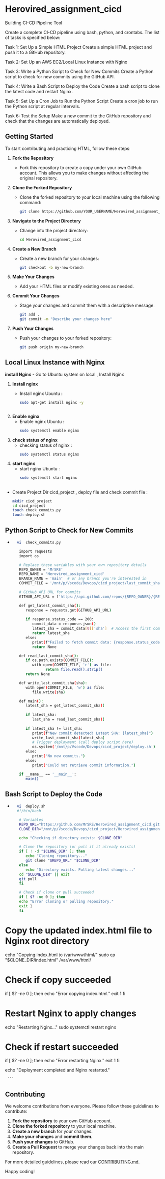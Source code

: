 # Herovired_assignment_cicd
Building CI-CD Pipeline Tool

Create a complete CI-CD pipeline using bash, python, and crontabs. The list of tasks is specified below: 

Task 1: Set Up a Simple HTML Project 
Create a simple HTML project and push it to a GitHub repository. 

Task 2: Set Up an AWS EC2/Local Linux Instance with Nginx

Task 3: Write a Python Script to Check for New Commits
Create a Python script to check for new commits using the GitHub API.

Task 4: Write a Bash Script to Deploy the Code
Create a bash script to clone the latest code and restart Nginx.

Task 5: Set Up a Cron Job to Run the Python Script
Create a cron job to run the Python script at regular intervals.

Task 6: Test the Setup 
Make a new commit to the GitHub repository and check that the changes are automatically deployed. 

## Getting Started

To start contributing and practicing HTML, follow these steps:

1. **Fork the Repository**
   - Fork this repository to create a copy under your own GitHub account. This allows you to make changes without affecting the original repository.

2. **Clone the Forked Repository**
   - Clone the forked repository to your local machine using the following command:
     ```bash
     git clone https://github.com/YOUR_USERNAME/Herovired_assignment_cicd.git
     ```

3. **Navigate to the Project Directory**
   - Change into the project directory:
     ```bash
     cd Herovired_assignment_cicd
     ```

4. **Create a New Branch**
   - Create a new branch for your changes:
     ```bash
     git checkout -b my-new-branch
     ```

5. **Make Your Changes**
   - Add your HTML files or modify existing ones as needed.

6. **Commit Your Changes**
   - Stage your changes and commit them with a descriptive message:
     ```bash
     git add .
     git commit -m "Describe your changes here"
     ```

7. **Push Your Changes**
   - Push your changes to your forked repository:
     ```bash
     git push origin my-new-branch
     ```


## Local Linux Instance with Nginx ##

**install Nginx**
    - Go to Ubuntu system on local , Install Nginx 

1. **Install nginx**
   - Install nginx Ubuntu :
     ```bash
     sudo apt-get install nginx -y
     ```

     ```
2. **Enable nginx**
   - Enable nginx Ubuntu :
     ```bash
     sudo systemctl enable nginx
     ```
3. **check status of nginx**
   - checking status of nginx :
     ```bash
     sudo systemctl status nginx
     ```
4. **start nginx**
   - start nginx Ubuntu :
     ```bash
     sudo systemctl start nginx
     ```
 

## 
- Create Project Dir cicd_project , deploy file and check commit file :
     ```bash
     mkdir cicd_project
     cd cicd_project
     touch check_commits.py
     touch deploy.sh
     ```
## Python Script to Check for New Commits
- 
   ```bash
     vi  check_commits.py
   
      import requests
      import os

      # Replace these variables with your own repository details
      REPO_OWNER = 'MrSRE'
      REPO_NAME = 'Herovired_assignment_cicd'
      BRANCH_NAME = 'main'  # or any branch you're interested in
      COMMIT_FILE = '/mnt/p/Vscode/Devops/cicd_project/last_commit_sha.txt'  # File to store the last checked commit SHA

      # GitHub API URL for commits
      GITHUB_API_URL = f'https://api.github.com/repos/{REPO_OWNER}/{REPO_NAME}/commits?sha={BRANCH_NAME}'

      def get_latest_commit_sha():
         response = requests.get(GITHUB_API_URL)
    
         if response.status_code == 200:
            commit_data = response.json()
            latest_sha = commit_data[0]['sha']  # Access the first commit's SHA
            return latest_sha
         else:
            print(f"Failed to fetch commit data: {response.status_code}")
            return None

      def read_last_commit_sha():
         if os.path.exists(COMMIT_FILE):
            with open(COMMIT_FILE, 'r') as file:
                  return file.read().strip()
         return None

      def write_last_commit_sha(sha):
         with open(COMMIT_FILE, 'w') as file:
            file.write(sha)

      def main():
         latest_sha = get_latest_commit_sha()
    
         if latest_sha:
            last_sha = read_last_commit_sha()
        
         if latest_sha != last_sha:
            print(f"New commit detected! Latest SHA: {latest_sha}")
            write_last_commit_sha(latest_sha)
            # Trigger deployment (call deploy script here)
            os.system('/mnt/p/Vscode/Devops/cicd_project/deploy.sh')
         else:
            print("No new commits.")
         else:
            print("Could not retrieve commit information.")

      if __name__ == '__main__':
         main()
     ```

## Bash Script to Deploy the Code
- 
   ```bash
     vi  deploy.sh
     #!/bin/bash

      # Variables
      REPO_URL="https://github.com/MrSRE/Herovired_assignment_cicd.git"
      CLONE_DIR="/mnt/p/Vscode/Devops/cicd_project/Herovired_assignment_cicd"

      echo "Checking if directory exists: $CLONE_DIR"

      # Clone the repository (or pull if it already exists)
      if [ ! -d "$CLONE_DIR" ]; then
         echo "Cloning repository..."
         git clone "$REPO_URL" "$CLONE_DIR"
      else
         echo "Directory exists. Pulling latest changes..."
      cd "$CLONE_DIR" || exit
      git pull
      fi

      # Check if clone or pull succeeded
      if [ $? -ne 0 ]; then
      echo "Error cloning or pulling repository."
      exit 1
      fi

# Copy the updated index.html file to Nginx root directory
echo "Copying index.html to /var/www/html/"
sudo cp "$CLONE_DIR/index.html" /var/www/html/

# Check if copy succeeded
if [ $? -ne 0 ]; then
    echo "Error copying index.html."
    exit 1
fi

# Restart Nginx to apply changes
echo "Restarting Nginx..."
sudo systemctl restart nginx

# Check if restart succeeded
if [ $? -ne 0 ]; then
    echo "Error restarting Nginx."
    exit 1
fi

echo "Deployment completed and Nginx restarted."



     ```

## Contributing

We welcome contributions from everyone. Please follow these guidelines to contribute:

1. **Fork the repository** to your own GitHub account.
2. **Clone the forked repository** to your local machine.
3. **Create a new branch** for your changes.
4. **Make your changes** and **commit them**.
5. **Push your changes** to GitHub.
6. **Create a Pull Request** to merge your changes back into the main repository.

For more detailed guidelines, please read our [CONTRIBUTING.md](CONTRIBUTING.md).

Happy coding!
